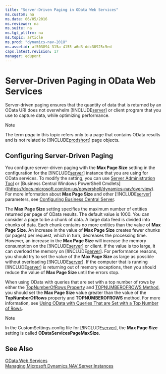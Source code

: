 ```yaml
---
title: "Server-Driven Paging in OData Web Services"
ms.custom: na
ms.date: 06/05/2016
ms.reviewer: na
ms.suite: na
ms.tgt_pltfrm: na
ms.topic: article
ms.prod: "dynamics-nav-2018"
ms.assetid: af503894-315a-4155-a6d3-ddc30925c5ed
caps.latest.revision: 17
manager: edupont
---
```

# Server-Driven Paging in OData Web Services
Server-driven paging ensures that the quantity of data that is returned by an OData URI does not overwhelm [!INCLUDE[server](../developer/includes/server.md)] or client program that you use to capture data, while optimizing performance.  
  
> [!NOTE] 
>  The term *page* in this topic refers only to a page that contains OData results and is not related to [!INCLUDE[prodshort](../developer/includes/prodshort.md)] page objects.  
  
## Configuring Server-Driven Paging  
 You configure server-driven paging with the **Max Page Size** setting in the configuration for the [!INCLUDE[server](../developer/includes/server.md)] instance that you are using for OData services. To modify the setting, you can use [Server Administration Tool](../administration/administration-tool.md) or [Business Central Windows PowerShell Cmdlets]((https://docs.microsoft.com/en-us/powershell/dynamics-nav/overview). For more information about **Max Page Size** and other [!INCLUDE[server](../developer/includes/server.md)] parameters, see [Configuring Business Central Server](../administration/configure-server-instance.md).  
  
 The **Max Page Size** setting specifies the maximum number of entities returned per page of OData results. The default value is 1000. You can consider a page to be a chunk of data. A large data feed is divided into chunks of data. Each chunk contains no more entities than the value of **Max Page Size**. An increase in the value of **Max Page Size** creates fewer chunks \(or pages\) per request, which in turn, decreases the processing time. However, an increase in the **Max Page Size** will increase the memory consumption on the [!INCLUDE[server](../developer/includes/server.md)] or client. If the value is too large, it can overload the memory on [!INCLUDE[server](../developer/includes/server.md)]. For performance reasons, you should try to set the value of the **Max Page Size** as large as possible without overloading [!INCLUDE[server](../developer/includes/server.md)]. If the computer that is running [!INCLUDE[server](../developer/includes/server.md)] is returning out of memory exceptions, then you should reduce the value of **Max Page Size** until the errors stop.  
  
 When using OData with queries that are set with a top number of rows by either the [TopNumberOfRows Property](../developer/properties/devenv-TopNumberOfRows-Property.md) and [TOPNUMBEROFROWS Method](../developer/methods/devenv-TOPNUMBEROFROWS-Method.md), you should set the **Max Page Size** value greater than the value of the **TopNumberOfRows** property and **TOPNUMBEROFROWS** method. For more information, see [Using OData with Queries That are Set with a Top Number of Rows](Using-OData-with-Queries-That-are-Set-with-a-Top-Number-of-Rows.md).  
  
> [!NOTE] 
>  In the CustomSettings.config file for [!INCLUDE[server](../developer/includes/server.md)], the **Max Page Size** setting is called **ODataServicesPageMaxSize**.  
  
## See Also  
 [OData Web Services](OData-Web-Services.md)   
 [Managing Microsoft Dynamics NAV Server Instances](Managing-Microsoft-Dynamics-NAV-Server-Instances.md)